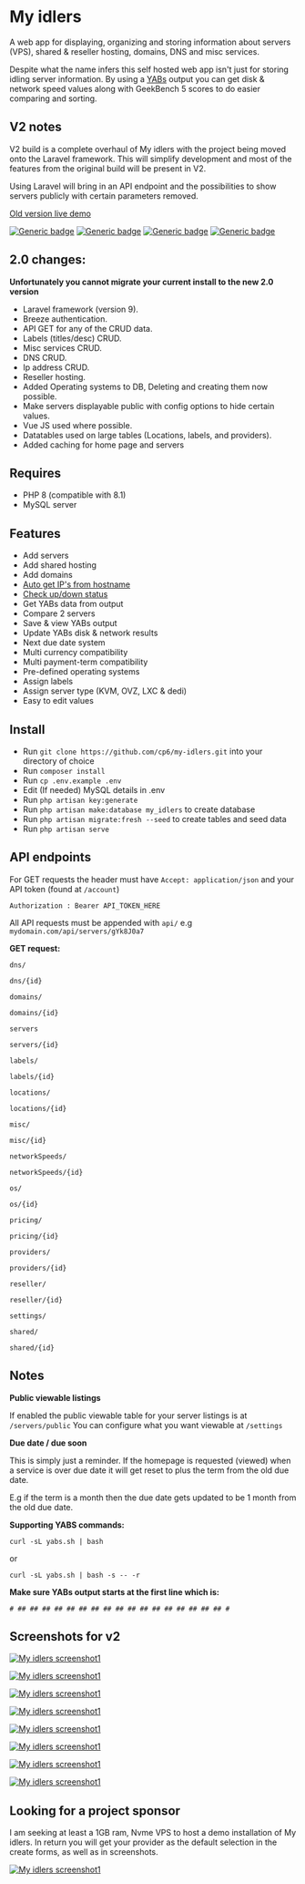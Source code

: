 # My idlers

A web app for displaying, organizing and storing information about servers (VPS), shared & reseller hosting, domains,
DNS and misc services.

Despite what the name infers this self hosted web app isn't just for storing idling server information. By using
a [YABs](https://github.com/masonr/yet-another-bench-script) output you can get disk & network speed values along with
GeekBench 5 scores to do easier comparing and sorting.

## V2 notes

V2 build is a complete overhaul of My idlers with the project being moved onto the Laravel framework. This will simplify
development and most of the features from the original build will be present in V2.

Using Laravel will bring in an API endpoint and the possibilities to show servers publicly with certain parameters
removed.

[Old version live demo](https://myidlers.srv3r.com/)

[![Generic badge](https://img.shields.io/badge/version-2.0-blue.svg)](https://shields.io/) [![Generic badge](https://img.shields.io/badge/Laravel-9.0-red.svg)](https://shields.io/) [![Generic badge](https://img.shields.io/badge/PHP-8.1-purple.svg)](https://shields.io/) [![Generic badge](https://img.shields.io/badge/Bootstrap-5.1-pink.svg)](https://shields.io/)

## 2.0 changes:

**Unfortunately you cannot migrate your current install to the new 2.0 version**

* Laravel framework (version 9).
* Breeze authentication.
* API GET for any of the CRUD data.
* Labels (titles/desc) CRUD.
* Misc services CRUD.
* DNS CRUD.
* Ip address CRUD.
* Reseller hosting.
* Added Operating systems to DB, Deleting and creating them now possible.
* Make servers displayable public with config options to hide certain values.
* Vue JS used where possible.
* Datatables used on large tables (Locations, labels, and providers).
* Added caching for home page and servers

## Requires

* PHP 8 (compatible with 8.1)
* MySQL server

## Features

* Add servers
* Add shared hosting
* Add domains
* [Auto get IP's from hostname](https://cdn.write.corbpie.com/wp-content/uploads/2021/01/my-idlers-self-hosted-server-domain-information-ips-from-hostname.gif)
* [Check up/down status](https://cdn.write.corbpie.com/wp-content/uploads/2021/01/my-idlers-self-hosted-server-domain-information-ping-up-feature.gif)
* Get YABs data from output
* Compare 2 servers
* Save & view YABs output
* Update YABs disk & network results
* Next due date system
* Multi currency compatibility
* Multi payment-term compatibility
* Pre-defined operating systems
* Assign labels
* Assign server type (KVM, OVZ, LXC & dedi)
* Easy to edit values

## Install

* Run `git clone https://github.com/cp6/my-idlers.git` into your directory of choice
* Run `composer install`
* Run `cp .env.example .env`
* Edit (If needed) MySQL details in .env
* Run `php artisan key:generate`
* Run `php artisan make:database my_idlers` to create database
* Run `php artisan migrate:fresh --seed` to create tables and seed data
* Run `php artisan serve`

## API endpoints

For GET requests the header must have `Accept: application/json` and your API token (found at `/account`)

`Authorization : Bearer API_TOKEN_HERE`

All API requests must be appended with `api/` e.g `mydomain.com/api/servers/gYk8J0a7`

**GET request:**

`dns/`

`dns/{id}`

`domains/`

`domains/{id}`

`servers`

`servers/{id}`

`labels/`

`labels/{id}`

`locations/`

`locations/{id}`

`misc/`

`misc/{id}`

`networkSpeeds/`

`networkSpeeds/{id}`

`os/`

`os/{id}`

`pricing/`

`pricing/{id}`

`providers/`

`providers/{id}`

`reseller/`

`reseller/{id}`

`settings/`

`shared/`

`shared/{id}`

## Notes

**Public viewable listings**

If enabled the public viewable table for your server listings is at `/servers/public`
You can configure what you want viewable at ```/settings```

**Due date / due soon**

This is simply just a reminder. If the homepage is requested (viewed) when a service is over due date it will get reset
to plus the term from the old due date.

E.g if the term is a month then the due date gets updated to be 1 month from the old due date.

**Supporting YABS commands:**

```curl -sL yabs.sh | bash```

or

```curl -sL yabs.sh | bash -s -- -r```

**Make sure YABs output starts at the first line which is:**

```# ## ## ## ## ## ## ## ## ## ## ## ## ## ## ## ## ## #```

## Screenshots for v2

[![My idlers screenshot1](https://cdn.write.corbpie.com/wp-content/uploads/2022/03/My-idlers-v2-home.jpg)](https://cdn.write.corbpie.com/wp-content/uploads/2022/03/My-idlers-v2-home.jpg)

[![My idlers screenshot1](https://cdn.write.corbpie.com/wp-content/uploads/2022/03/My-idlers-v2-server-view.jpg)](https://cdn.write.corbpie.com/wp-content/uploads/2022/03/My-idlers-v2-server-view.jpg)

[![My idlers screenshot1](https://cdn.write.corbpie.com/wp-content/uploads/2022/03/My-idlers-v2-servers-home.jpg)](https://cdn.write.corbpie.com/wp-content/uploads/2022/03/My-idlers-v2-servers-home.jpg)

[![My idlers screenshot1](https://cdn.write.corbpie.com/wp-content/uploads/2022/03/My-idlers-v2-YABs.jpg)](https://cdn.write.corbpie.com/wp-content/uploads/2022/03/My-idlers-v2-YABs.jpg)

[![My idlers screenshot1](https://cdn.write.corbpie.com/wp-content/uploads/2022/03/My-idlers-v2-add-server.jpg)](https://cdn.write.corbpie.com/wp-content/uploads/2022/03/My-idlers-v2-add-server.jpg)

[![My idlers screenshot1](https://cdn.write.corbpie.com/wp-content/uploads/2022/03/My-idlers-v2-servers-compare.jpg)](https://cdn.write.corbpie.com/wp-content/uploads/2022/03/My-idlers-v2-servers-compare.jpg)

[![My idlers screenshot1](https://cdn.write.corbpie.com/wp-content/uploads/2022/03/My-idlers-v2-Ips.jpg)](https://cdn.write.corbpie.com/wp-content/uploads/2022/03/My-idlers-v2-Ips.jpg)

[![My idlers screenshot1](https://cdn.write.corbpie.com/wp-content/uploads/2022/03/My-idlers-v2-labels.jpg)](https://cdn.write.corbpie.com/wp-content/uploads/2022/03/My-idlers-v2-labels.jpg)

## Looking for a project sponsor

I am seeking at least a 1GB ram, Nvme VPS to host a demo installation of My idlers. In return you will get your provider as the default selection in the create forms, as well as in screenshots.

[![My idlers screenshot1](https://cdn.write.corbpie.com/wp-content/uploads/2022/03/My-idlers-v2-default-provider-sponsor-position.png)](https://cdn.write.corbpie.com/wp-content/uploads/2022/03/My-idlers-v2-default-provider-sponsor-position.png)
